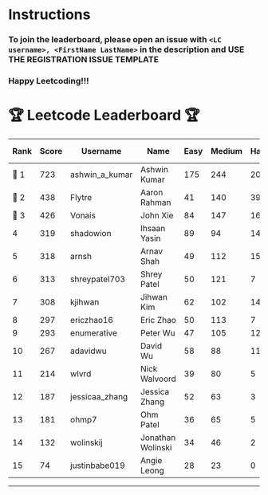 # Instructions
### To join the leaderboard, please open an issue with `<LC username>, <FirstName LastName>` in the description and USE THE REGISTRATION ISSUE TEMPLATE
### Happy Leetcoding!!!


# 🏆 Leetcode Leaderboard 🏆

| Rank | Score | Username       | Name | Easy | Medium | Hard | Problems Solved |
|------|----------------|-----------------|-------------------|--------------|--------------|--------------|--------------|
| 🥇 1 | 723 | ashwin_a_kumar | Ashwin Kumar | 175 | 244 | 20 | 439 |
| 🥈 2 | 438 | Flytre | Aaron Rahman | 41 | 140 | 39 | 220 |
| 🥉 3 | 426 | Vonais | John Xie | 84 | 147 | 16 | 247 |
| 4 | 319 | shadowion | Ihsaan Yasin | 89 | 94 | 14 | 197 |
| 5 | 318 | arnsh | Arnav Shah | 49 | 112 | 15 | 176 |
| 6 | 313 | shreypatel703 | Shrey Patel | 50 | 121 | 7 | 178 |
| 7 | 308 | kjihwan | Jihwan Kim | 62 | 102 | 14 | 178 |
| 8 | 297 | ericzhao16 | Eric Zhao | 50 | 113 | 7 | 170 |
| 9 | 293 | enumerative | Peter Wu | 47 | 105 | 12 | 164 |
| 10 | 267 | adavidwu | David Wu | 58 | 88 | 11 | 157 |
| 11 | 214 | wlvrd | Nick Walvoord | 39 | 80 | 5 | 124 |
| 12 | 187 | jessicaa_zhang | Jessica Zhang | 52 | 63 | 3 | 118 |
| 13 | 181 | ohmp7 | Ohm Patel | 36 | 65 | 5 | 106 |
| 14 | 132 | wolinskij | Jonathan Wolinski | 34 | 46 | 2 | 82 |
| 15 | 74 | justinbabe019 | Angie Leong | 28 | 23 | 0 | 51 |
---